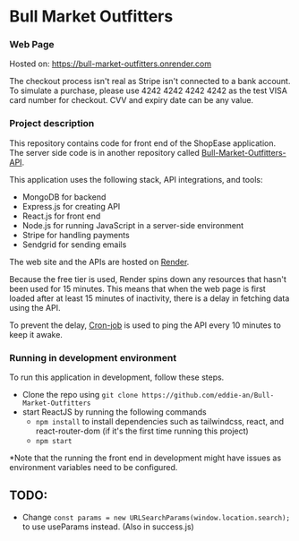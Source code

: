 # Bull Market Outfitters

### Web Page
Hosted on: https://bull-market-outfitters.onrender.com

The checkout process isn't real as Stripe isn't connected to a bank account. To simulate a purchase, please use 4242 4242 4242 4242 as the test VISA card number for checkout. CVV and expiry date can be any value.

### Project description
This repository contains code for front end of the ShopEase application. The server side code is in another repository called [Bull-Market-Outfitters-API](https://github.com/eddie-an/Bull-Market-Outfitters-API).

This application uses the following stack, API integrations, and tools:
- MongoDB for backend
- Express.js for creating API
- React.js for front end
- Node.js for running JavaScript in a server-side environment
- Stripe for handling payments
- Sendgrid for sending emails

The web site and the APIs are hosted on [Render](https://render.com/).

Because the free tier is used, Render spins down any resources that hasn't been used for 15 minutes. This means that when the web page is first loaded after at least 15 minutes of inactivity, there is a delay in fetching data using the API.

To prevent the delay, [Cron-job](https://cron-job.org/en/) is used to ping the API every 10 minutes to keep it awake. 

### Running in development environment
To run this application in development, follow these steps.

- Clone the repo using `git clone https://github.com/eddie-an/Bull-Market-Outfitters`
- start ReactJS by running the following commands
    - `npm install` to install dependencies such as tailwindcss, react, and react-router-dom (if it's the first time running this project)
    - `npm start`

*Note that the running the front end in development might have issues as environment variables need to be configured.



## TODO:
- Change `const params = new URLSearchParams(window.location.search);` to use useParams instead. (Also in success.js)
